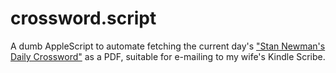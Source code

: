 # crossword.script

A dumb AppleScript to automate fetching the current day's
["Stan Newman's Daily Crossword"](https://www.arkadium.com/games/stan-newmans-daily-crossword/)
as a PDF, suitable for e-mailing to my wife's Kindle Scribe.
